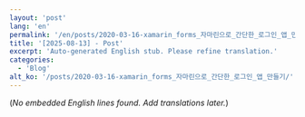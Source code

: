 ```yaml
---
layout: 'post'
lang: 'en'
permalink: '/en/posts/2020-03-16-xamarin_forms_자마린으로_간단한_로그인_앱_만들기/'
title: '[2025-08-13] - Post'
excerpt: 'Auto-generated English stub. Please refine translation.'
categories:
  - 'Blog'
alt_ko: '/posts/2020-03-16-xamarin_forms_자마린으로_간단한_로그인_앱_만들기/'
---
```


(*No embedded English lines found. Add translations later.*)
